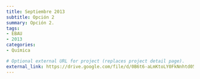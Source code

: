 ```yaml
---
title: Septiembre 2013
subtitle: Opción 2
summary: Opción 2.
tags:
- EBAU
- 2013
categories:
- Química

# Optional external URL for project (replaces project detail page).
external_link: https://drive.google.com/file/d/0B6t6-aLmKtoLY0FkNnhtd05XTjQ/view
---
```

